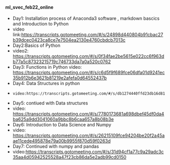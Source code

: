 
#### ml_svec_feb22_online
- Day1: Installation process of Anaconda3 software , markdown bascics and Introduction to Python
-   video link:https://transcripts.gotomeeting.com/#/s/24898d440804b91cbac27b39dcec0423ca8ce7e7504ea2130e4760cbdcb7013c
-  Day2:Basics of Python
  -  video2: https://transcripts.gotomeeting.com/#/s/0f34fae2be5615e022cc6f963db77a5c87323215719c746733da7a0a520c0762
-  Day3: Functions in Python
    video: https://transcripts.gotomeeting.com/#/s/c6d5f9f689fce06dfa01d9241ec35b912b6e3621b81219e2afefa0d64552437b   
- Day4: Data Structures in python
-     video:https://transcripts.gotomeeting.com/#/s/db1274440ffd23db16d81b7e53205792854d54bae2253bdfde141c90e18976a3
- Day5: contiued with Data structures
-   video: https://transcripts.gotomeeting.com/#/s/7780173681a698dbef45df0da4ba625a9dd3041060a9bbc8b6caa657a8b08b3e
- Day6: Introduction to Data Science and Numpy
-   video: https://transcripts.gotomeeting.com/#/s/26215109fce94204be20f2a45aae11cede495878e79a00b9955f870d59f0263d
- Day7: Continued with numpy and pandas
-   video:https://transcripts.gotomeeting.com/#/s/31d94cf1a77c9a29adc3c35aa4d05942525528a47f23cb86da5e2adb99cd0150

